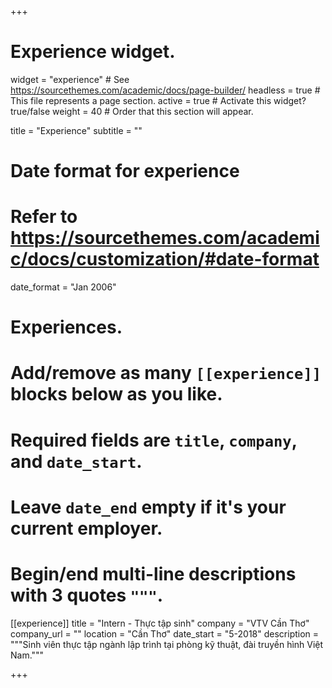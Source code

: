 +++
# Experience widget.
widget = "experience"  # See https://sourcethemes.com/academic/docs/page-builder/
headless = true  # This file represents a page section.
active = true  # Activate this widget? true/false
weight = 40  # Order that this section will appear.

title = "Experience"
subtitle = ""

# Date format for experience
#   Refer to https://sourcethemes.com/academic/docs/customization/#date-format
date_format = "Jan 2006"

# Experiences.
#   Add/remove as many `[[experience]]` blocks below as you like.
#   Required fields are `title`, `company`, and `date_start`.
#   Leave `date_end` empty if it's your current employer.
#   Begin/end multi-line descriptions with 3 quotes `"""`.
[[experience]]
  title = "Intern - Thực tập sinh"
  company = "VTV Cần Thơ"
  company_url = ""
  location = "Cần Thơ"
  date_start = "5-2018"
  description = """Sinh viên thực tập ngành lập trình tại phòng kỹ thuật, đài truyền hình Việt Nam."""

+++
